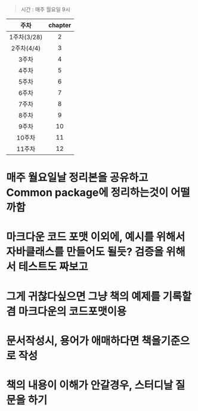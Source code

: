 > 시간 : 매주 월요일 9시

| 주차 | chapter |
|:-------:|:----:|
|  1주차(3/28)   |  2   |
|  2주차(4/4)   |  3   |
|  3주차   |  4   |
|  4주차   |  5   |
|  5주차   |  6   |
|  6주차   |  7   |
|  7주차   |  8   |
|  8주차   |  9   |
|  9주차   |  10  |
|  10주차  |  11  |
|  11주차  |  12  |


# 매주 월요일날 정리본을 공유하고 Common package에 정리하는것이 어떨까함
# 마크다운 코드 포맷 이외에, 예시를 위해서 자바클래스를 만들어도 될듯? 검증을 위해서 테스트도 짜보고
# 그게 귀찮다싶으면 그냥 책의 예제를 기록할겸 마크다운의 코드포맷이용
# 문서작성시, 용어가 애매하다면 책을기준으로 작성 
# 책의 내용이 이해가 안갈경우, 스터디날 질문을 하기

